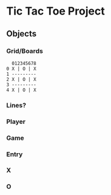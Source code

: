 # Tic Tac Toe Project
## Objects
### Grid/Boards
```
  012345678
0 X | O | X
1 ---------
2 X | O | X
3 ---------
4 X | O | X
```
### Lines?

### Player

### Game

### Entry

### X

### O


